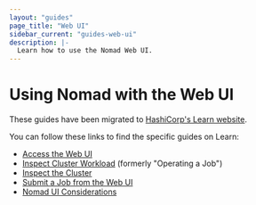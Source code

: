 ```yaml
---
layout: "guides"
page_title: "Web UI"
sidebar_current: "guides-web-ui"
description: |-
  Learn how to use the Nomad Web UI.
---
```


# Using Nomad with the Web UI

These guides have been migrated to [HashiCorp's Learn website].

You can follow these links to find the specific guides on Learn:

- [Access the Web UI](https://learn.hashicorp.com/nomad/web-ui/access)
- [Inspect Cluster Workload](https://learn.hashicorp.com/nomad/web-ui/ui-workload) (formerly "Operating a Job")
- [Inspect the Cluster](https://learn.hashicorp.com/nomad/web-ui/inspecting-the-cluster)
- [Submit a Job from the Web UI](https://learn.hashicorp.com/nomad/web-ui/submit-job)
- [Nomad UI Considerations](https://learn.hashicorp.com/nomad/web-ui/considerations)

[HashiCorp's Learn website]: https://learn.hashicorp.com/nomad?track=governance-and-policy#governance-and-policy

